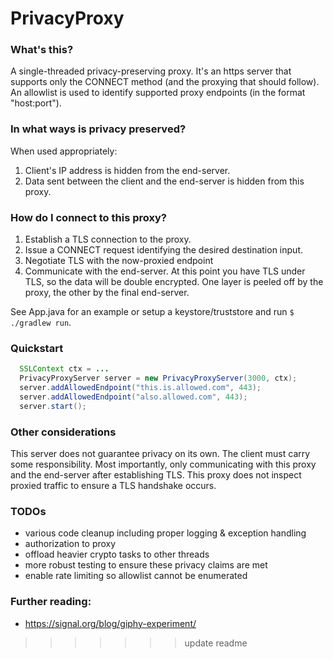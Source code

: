 # PrivacyProxy 

### What's this?
A single-threaded privacy-preserving proxy. It's an https server that supports only the CONNECT method (and the proxying that should follow). An allowlist is used to identify supported proxy endpoints (in the format "host:port").

### In what ways is privacy preserved?
When used appropriately:
1. Client's IP address is hidden from the end-server.
2. Data sent between the client and the end-server is hidden from this proxy.

### How do I connect to this proxy?
1. Establish a TLS connection to the proxy.
2. Issue a CONNECT request identifying the desired destination input.
3. Negotiate TLS with the now-proxied endpoint 
4. Communicate with the end-server. At this point you have TLS under TLS, so the data will be double encrypted. One layer is peeled off by the proxy, the other by the final end-server.
 
See App.java for an example or setup a keystore/truststore and run `$ ./gradlew run`.

### Quickstart
```java
  SSLContext ctx = ...
  PrivacyProxyServer server = new PrivacyProxyServer(3000, ctx);
  server.addAllowedEndpoint("this.is.allowed.com", 443);
  server.addAllowedEndpoint("also.allowed.com", 443);
  server.start();
``` 

### Other considerations
This server does not guarantee privacy on its own. The client must carry some responsibility. Most importantly, only communicating with this proxy and the end-server after establishing TLS. This proxy does not inspect proxied traffic to ensure a TLS handshake occurs.


### TODOs 
- various code cleanup including proper logging & exception handling
- authorization to proxy
- offload heavier crypto tasks to other threads
- more robust testing to ensure these privacy claims are met
- enable rate limiting so allowlist cannot be enumerated

### Further reading:
- https://signal.org/blog/giphy-experiment/ 

>>>>>>> update readme
